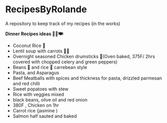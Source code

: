 # RecipesByRolande
A repository to keep track of my recipes (in the works)

**Dinner Recipes ideas 🍚🍗🍽️**
 - Coconut Rice 🍚
 - Lentil soup with carrots 🥕🍲
 - Overnight seasoned Chicken drumsticks 🍗(Oven baked, 375F/ 2hrs covered with chopped celery and green peppers)
 - Beans 🫘 and rice 🍚 carrebean style
 - Pasta, and Asparagus
 - Beef Meatballs with spices and thickness for pasta, drizzled parmesan and red chilli
 - Sweet popatoes with stew
 - Rice with veggies mixed
 - black beans, olive oil and red onion
 - 380F , Chicken on 1hr
 - Carrot rice (jasmine )
 - Salmon half sauted and baked

